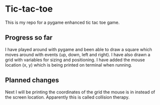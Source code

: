 # Tic-tac-toe
This is my repo for a pygame enhanced tic tac toe game.

## Progress so far
I have played around with pygame and been able to draw a square which moves around with events (up, down, left and right). I have also drawn a grid with variables for sizing and positioning. I have added the mouse location (x, y) which is being printed on terminal when running.

## Planned changes
Next I will be printing the coordinates of the grid the mouse is in instead of the screen location. Apparently this is called collision therapy.
